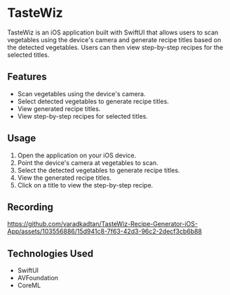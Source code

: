 # TasteWiz

TasteWiz is an iOS application built with SwiftUI that allows users to scan vegetables using the device's camera and generate recipe titles based on the detected vegetables. Users can then view step-by-step recipes for the selected titles.

## Features

- Scan vegetables using the device's camera.
- Select detected vegetables to generate recipe titles.
- View generated recipe titles.
- View step-by-step recipes for selected titles.

## Usage

1. Open the application on your iOS device.
2. Point the device's camera at vegetables to scan.
3. Select the detected vegetables to generate recipe titles.
4. View the generated recipe titles.
5. Click on a title to view the step-by-step recipe.

## Recording

https://github.com/varadkadtan/TasteWiz-Recipe-Generator-iOS-App/assets/103556886/15d941c8-7f63-42d3-96c2-2decf3cb6b88



## Technologies Used

- SwiftUI
- AVFoundation
- CoreML

